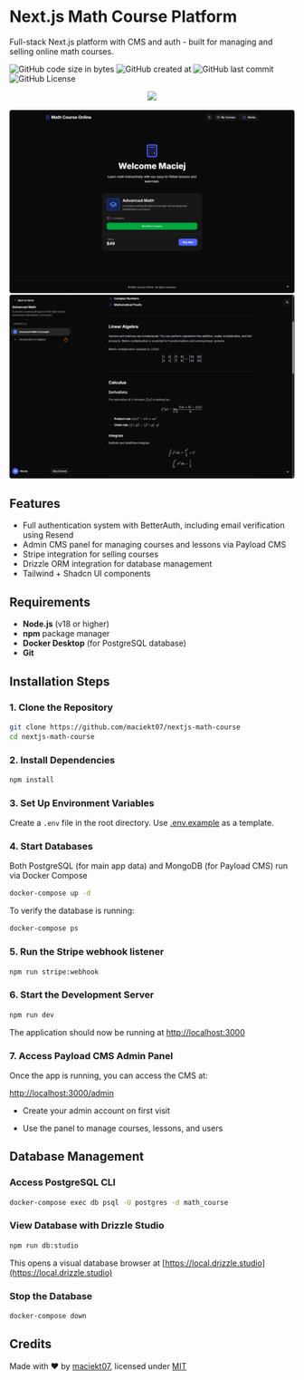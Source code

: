 # Next.js Math Course Platform

Full-stack Next.js platform with CMS and auth - built for managing and selling online math courses.

![GitHub code size in bytes](https://img.shields.io/github/languages/code-size/maciekt07/nextjs-math-course?color=%234e65ff)
![GitHub created at ](https://img.shields.io/github/created-at/maciekt07/nextjs-math-course?color=%234e65ff)
![GitHub last commit](https://img.shields.io/github/last-commit/maciekt07/nextjs-math-course?color=%234e65ff)
![GitHub License](https://img.shields.io/github/license/maciekt07/nextjs-math-course?color=%234e65ff)

<p align="center">
<img src="https://go-skill-icons.vercel.app/api/icons?i=next,ts,react,tailwind,shadcn,betterauth,drizzle,postgres,payload,stripe" />
</p>

<img src="screenshots/landing.png" />

<img src="screenshots/lesson.png" />

## Features

- Full authentication system with BetterAuth, including email verification using Resend
- Admin CMS panel for managing courses and lessons via Payload CMS
- Stripe integration for selling courses
- Drizzle ORM integration for database management
- Tailwind + Shadcn UI components

## Requirements

- **Node.js** (v18 or higher)
- **npm** package manager
- **Docker Desktop** (for PostgreSQL database)
- **Git**

## Installation Steps

### 1. Clone the Repository

```bash
git clone https://github.com/maciekt07/nextjs-math-course
cd nextjs-math-course
```

### 2. Install Dependencies

```bash
npm install
```

### 3. Set Up Environment Variables

Create a `.env` file in the root directory. Use [.env.example](.env.example) as a template.

### 4. Start Databases

Both PostgreSQL (for main app data) and MongoDB (for Payload CMS) run via Docker Compose

```bash
docker-compose up -d
```

To verify the database is running:

```bash
docker-compose ps
```

### 5. Run the Stripe webhook listener

```bash
npm run stripe:webhook
```

### 6. Start the Development Server

```bash
npm run dev
```

The application should now be running at [http://localhost:3000](http://localhost:3000)

### 7. Access Payload CMS Admin Panel

Once the app is running, you can access the CMS at:

[http://localhost:3000/admin](http://localhost:3000/admin)

- Create your admin account on first visit

- Use the panel to manage courses, lessons, and users

## Database Management

### Access PostgreSQL CLI

```bash
docker-compose exec db psql -U postgres -d math_course
```

### View Database with Drizzle Studio

```bash
npm run db:studio
```

This opens a visual database browser at [https://local.drizzle.studio](https://local.drizzle.studio)

### Stop the Database

```bash
docker-compose down
```

## Credits

Made with ❤ by [maciekt07](https://github.com/maciekt07), licensed under [MIT](/LICENSE)
